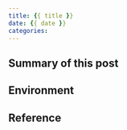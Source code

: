 ```yaml
---
title: {{ title }}
date: {{ date }}
categories:
---
```


## Summary of this post

## Environment

## Reference
